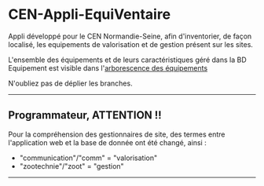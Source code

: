 # CEN-Appli-EquiVentaire
Appli développé pour le CEN Normandie-Seine, afin d'inventorier, de façon localisé, les equipements de valorisation et de gestion présent sur les sites.

L'ensemble des équipements et de leurs caractéristiques géré dans la BD Equipement est visible dans l'[arborescence des équipements](https://framindmap.org/c/maps/488557/public)

N'oubliez pas de déplier les branches.

------------------------------------------------------------
## Programmateur, ATTENTION ‼

Pour la compréhension des gestionnaires de site, des termes entre l'application web et la base de donnée ont été changé, ainsi :

* "communication"/"comm" = "valorisation"
* "zootechnie"/"zoot" = "gestion"
------------------------------------------------------------

